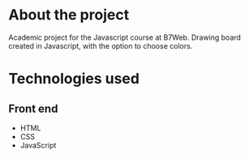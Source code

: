 # About the project

Academic project for the Javascript course at B7Web.
Drawing board created in Javascript, with the option to choose colors.

# Technologies used
## Front end
- HTML
- CSS   
- JavaScript
